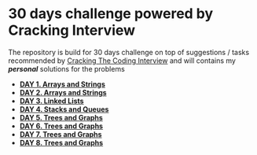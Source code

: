 # 30 days challenge powered by Cracking Interview

The repository is build for 30 days challenge on top of suggestions / tasks recommended by [Cracking The Coding Interview](https://www.amazon.com/Cracking-Coding-Interview-Programming-Questions/dp/0984782850/ref=sr_1_3?crid=3IEBZ33XHPIYV&dchild=1&keywords=cracking+the+coding+interview&qid=1584604290&sprefix=cracking+the+cod%2Caps%2C232&sr=8-3) and will contains my *__personal__* solutions for the problems

- __[DAY 1. Arrays and Strings](https://github.com/yankouskia/cracking-interview/tree/master/DAY%201/)__
- __[DAY 2. Arrays and Strings](https://github.com/yankouskia/cracking-interview/tree/master/DAY%202/)__
- __[DAY 3. Linked Lists](https://github.com/yankouskia/cracking-interview/tree/master/DAY%203/)__
- __[DAY 4. Stacks and Queues](https://github.com/yankouskia/cracking-interview/tree/master/DAY%204/)__
- __[DAY 5. Trees and Graphs](https://github.com/yankouskia/cracking-interview/tree/master/DAY%205/)__
- __[DAY 6. Trees and Graphs](https://github.com/yankouskia/cracking-interview/tree/master/DAY%206/)__
- __[DAY 7. Trees and Graphs](https://github.com/yankouskia/cracking-interview/tree/master/DAY%207/)__
- __[DAY 8. Trees and Graphs](https://github.com/yankouskia/cracking-interview/tree/master/DAY%208/)__
